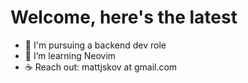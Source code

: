 # Welcome, here's the latest
- 🔭 I'm pursuing a backend dev role
- 🌱 I’m learning Neovim
- ☕ Reach out: mattjskov at gmail.com
